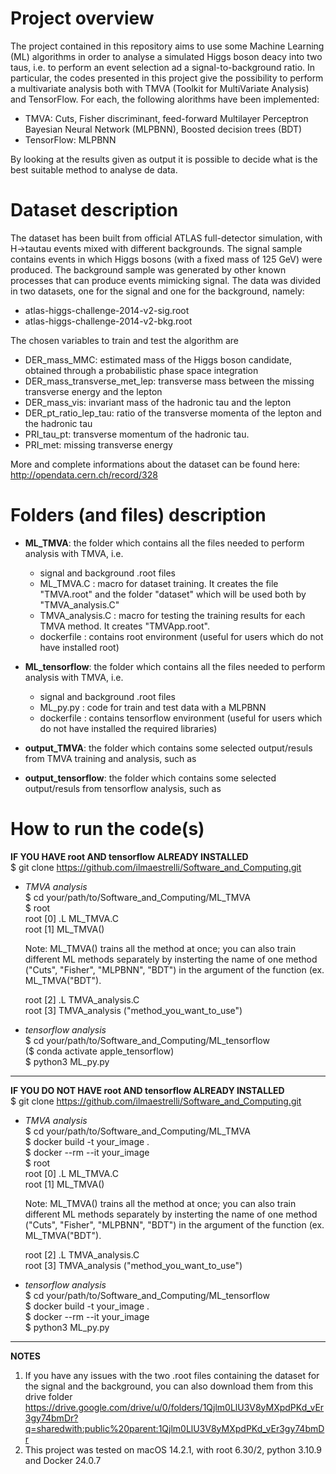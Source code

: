# Project overview
The project contained in this repository aims to use some Machine Learning (ML) algorithms in order to analyse a simulated Higgs boson deacy into two taus, i.e. to perform an event selection ad a signal-to-background ratio. In particular, the codes presented in this project give the possibility to perform a multivariate analysis both with TMVA (Toolkit for MultiVariate Analysis) and TensorFlow. For each, the following alorithms have been implemented:

- TMVA: Cuts, Fisher discriminant, feed-forward Multilayer Perceptron Bayesian Neural Network (MLPBNN), Boosted decision trees (BDT)
- TensorFlow: MLPBNN

By looking at the results given as output it is possible to decide what is the best suitable method to analyse de data.

# Dataset description
The dataset has been built from official ATLAS full-detector simulation, with H->tautau events mixed with different backgrounds. The signal sample contains events in which Higgs bosons (with a fixed mass of 125 GeV) were produced. The background sample was generated by other known processes that can produce events mimicking signal. The data was divided in two datasets, one for the signal and one for the background, namely:

- atlas-higgs-challenge-2014-v2-sig.root
- atlas-higgs-challenge-2014-v2-bkg.root

The chosen variables to train and test the algorithm are

- DER_mass_MMC: estimated mass of the Higgs boson candidate, obtained through a probabilistic phase space integration
- DER_mass_transverse_met_lep: transverse mass between the missing transverse energy and the lepton
- DER_mass_vis: invariant mass of the hadronic tau and the lepton
- DER_pt_ratio_lep_tau: ratio of the transverse momenta of the lepton and the hadronic tau
- PRI_tau_pt: transverse momentum of the hadronic tau.
- PRI_met: missing transverse energy

More and complete informations about the dataset can be found here: http://opendata.cern.ch/record/328

# Folders (and files) description
- **ML_TMVA**: the folder which contains all the files needed to perform analysis with TMVA, i.e.
  - signal and background .root files
  - ML_TMVA.C : macro for dataset training. It creates the file "TMVA.root" and the folder "dataset" which will be used both by "TMVA_analysis.C"
  - TMVA_analysis.C : macro for testing the training results for each TMVA method. It creates "TMVApp.root". 
  - dockerfile : contains root environment (useful for users which do not have installed root)

- **ML_tensorflow**: the folder which contains all the files needed to perform analysis with TMVA, i.e.
  - signal and background .root files
  - ML_py.py : code for train and test data with a MLPBNN
  - dockerfile : contains tensorflow environment (useful for users which do not have installed the required libraries)
 
- **output_TMVA**: the folder which contains some selected output/resuls from TMVA training and analysis, such as
- **output_tensorflow**: the folder which contains some selected output/resuls from tensorflow analysis, such as

 
# How to run the code(s)
**IF YOU HAVE root AND tensorflow ALREADY INSTALLED**  
$ git clone https://github.com/ilmaestrelli/Software_and_Computing.git  

- _TMVA analysis_    
  $ cd your/path/to/Software_and_Computing/ML_TMVA  
  $ root  
  root [0] .L ML_TMVA.C  
  root [1] ML_TMVA()  

  Note: ML_TMVA() trains all the method at once; you can also train different ML methods separately by insterting the name of one method ("Cuts", "Fisher", "MLPBNN", "BDT") in the      argument of the function (ex. ML_TMVA("BDT").

  root [2] .L TMVA_analysis.C  
  root [3] TMVA_analysis ("method_you_want_to_use")  

- _tensorflow analysis_    
  $ cd your/path/to/Software_and_Computing/ML_tensorflow  
  ($ conda activate apple_tensorflow)  
  $ python3 ML_py.py

---------------------------------------------------------------------------

**IF YOU DO NOT HAVE root AND tensorflow ALREADY INSTALLED**  
$ git clone https://github.com/ilmaestrelli/Software_and_Computing.git  

- _TMVA analysis_  
  $ cd your/path/to/Software_and_Computing/ML_TMVA  
  $ docker build -t your_image .  
  $ docker --rm --it your_image  
  $ root  
  root [0] .L ML_TMVA.C  
  root [1] ML_TMVA()  

  Note: ML_TMVA() trains all the method at once; you can also train different ML methods separately by insterting the name of one method ("Cuts", "Fisher", "MLPBNN", "BDT") in the      argument of the function (ex. ML_TMVA("BDT").

  root [2] .L TMVA_analysis.C  
  root [3] TMVA_analysis ("method_you_want_to_use")  

- _tensorflow analysis_     
  $ cd your/path/to/Software_and_Computing/ML_tensorflow  
  $ docker build -t your_image .  
  $ docker --rm --it your_image  
  $ python3 ML_py.py

---------------------------------------------------------------------------
  
**NOTES**
1) If you have any issues with the two .root files containing the dataset for the signal and the background, you can also download them from this drive folder https://drive.google.com/drive/u/0/folders/1Qjlm0LlU3V8yMXpdPKd_vEr3gy74bmDr?q=sharedwith:public%20parent:1Qjlm0LlU3V8yMXpdPKd_vEr3gy74bmDr
2) This project was tested on macOS 14.2.1, with root 6.30/2, python 3.10.9 and Docker 24.0.7

    






